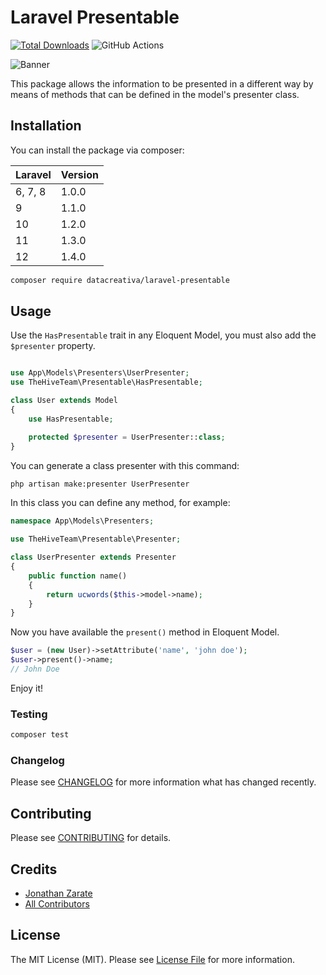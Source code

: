 # Laravel Presentable

[![Total Downloads](https://img.shields.io/packagist/dt/datacreativa/laravel-presentable.svg?style=flat-square)](https://packagist.org/packages/datacreativa/laravel-presentable)
![GitHub Actions](https://github.com/datacreativa/laravel-presentable/actions/workflows/main.yml/badge.svg)

![Banner](https://banners.beyondco.de/Laravel%20Presentable.png?theme=light&packageManager=composer+require&packageName=datacreativa%2Flaravel-presentable&pattern=bubbles&style=style_1&description=Create+presenters+for+Eloquent+Models&md=1&showWatermark=1&fontSize=100px&images=https%3A%2F%2Flaravel.com%2Fimg%2Flogomark.min.svg)

This package allows the information to be presented in a different way by means of methods that can be defined in the model's presenter class.

## Installation

You can install the package via composer:

| Laravel | Version |
|---------|---------|
| 6, 7, 8 | 1.0.0   |
| 9       | 1.1.0   |
| 10      | 1.2.0   |
| 11      | 1.3.0   |
| 12      | 1.4.0   |

```bash
composer require datacreativa/laravel-presentable
```

## Usage

Use the `HasPresentable` trait in any Eloquent Model, you must also add the `$presenter` property.

```php

use App\Models\Presenters\UserPresenter;
use TheHiveTeam\Presentable\HasPresentable;

class User extends Model
{
    use HasPresentable;

    protected $presenter = UserPresenter::class;
}

```

You can generate a class presenter with this command:

```bash
php artisan make:presenter UserPresenter
```

In this class you can define any method, for example:

```php
namespace App\Models\Presenters;

use TheHiveTeam\Presentable\Presenter;

class UserPresenter extends Presenter
{
    public function name()
    {
        return ucwords($this->model->name);
    }
}
```

Now you have available the `present()` method in Eloquent Model.

```php
$user = (new User)->setAttribute('name', 'john doe');
$user->present()->name;
// John Doe
```

Enjoy it!

### Testing

```bash
composer test
```

### Changelog

Please see [CHANGELOG](CHANGELOG.md) for more information what has changed recently.

## Contributing

Please see [CONTRIBUTING](CONTRIBUTING.md) for details.

## Credits

-   [Jonathan Zarate](https://github.com/zaratedev)
-   [All Contributors](../../contributors)

## License

The MIT License (MIT). Please see [License File](LICENSE.md) for more information.
